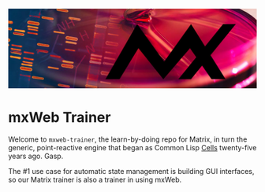 ![Matrix cell culture](images/mx-banner-red.jpg)

# mxWeb Trainer
Welcome to `mxweb-trainer`, the learn-by-doing repo for Matrix, in turn the generic, point-reactive engine that began as Common Lisp [Cells](https://github.com/kennytilton/cells) twenty-five years ago. Gasp.

The #1 use case for automatic state management is building GUI interfaces, so our Matrix trainer is also a trainer in using mxWeb.



